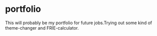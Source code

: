 # portfolio
This will probably be my portfolio for future jobs.Trying out some kind of theme-changer and FRIE-calculator. 
